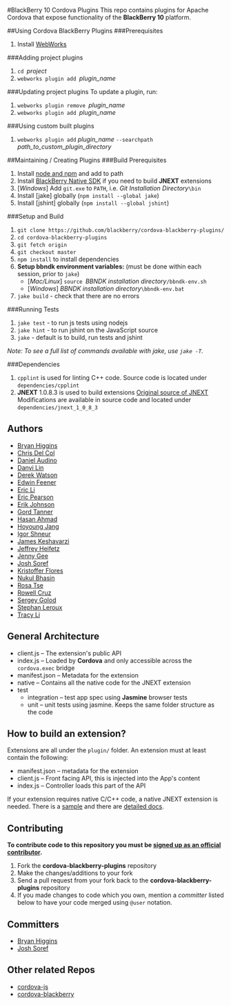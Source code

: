 #BlackBerry 10 Cordova Plugins
This repo contains plugins for Apache Cordova that expose functionality of the **BlackBerry 10** platform.

##Using Cordova BlackBerry Plugins
###Prerequisites
1. Install [WebWorks](https://developer.blackberry.com/html5/download/)

###Adding project plugins
1. `cd `*project*
1. `webworks plugin add `*plugin_name*

###Updating project plugins
To update a plugin, run:

1. `webworks plugin remove `*plugin_name*
1. `webworks plugin add `*plugin_name*

###Using custom built plugins
1. `webworks plugin add` *plugin_name* `--searchpath `*path_to_custom_plugin_directory*

##Maintaining / Creating Plugins
###Build Prerequisites
1. Install [node and npm](http://nodejs.org/download/) and add to path
1. Install [BlackBerry Native SDK](https://developer.blackberry.com/native/downloads/) if you need to build **JNEXT** extensions
1. [*Windows*] Add `git.exe` to `PATH`, i.e. *Git Installation Directory*`\bin`
1. Install [jake] globally (`npm install --global jake`)
1. Install [jshint] globally (`npm install --global jshint`)

###Setup and Build
1. `git clone https://github.com/blackberry/cordova-blackberry-plugins/`
1. `cd cordova-blackberry-plugins`
1. `git fetch origin`
1. `git checkout master`
1. `npm install` to install dependencies
1. **Setup bbndk environment variables:** (must be done within each session, prior to `jake`)
    - [*Mac/Linux*] `source `*BBNDK installation directory*`/bbndk-env.sh`
    - [*Windows*] *BBNDK installation directory*`\bbndk-env.bat`
1. `jake build` - check that there are no errors

###Running Tests
1. `jake test`  - to run js tests using nodejs
1. `jake hint`  - to run jshint on the JavaScript source
1. `jake`   - default is to build, run tests and jshint

*Note: To see a full list of commands available with jake, use `jake -T`.*

###Dependencies
1. `cpplint` is used for linting C++ code. Source code is located under `dependencies/cpplint`
1. **JNEXT** 1.0.8.3 is used to build extensions
[Original source of JNEXT](http://jnext.googlecode.com/files/jnext-src-1.0.8.3.zip)
Modifications are available in source code and located under `dependencies/jnext_1_0_8_3`

## Authors
* [Bryan Higgins](https://github.com/bryanhiggins)
* [Chris Del Col](https://github.com/cdelcol)
* [Daniel Audino](https://github.com/danielaudino)
* [Danyi Lin](https://github.com/dylin)
* [Derek Watson](https://github.com/derek-watson)
* [Edwin Feener](https://github.com/efeener)
* [Eric Li](https://github.com/ericleili)
* [Eric Pearson](https://github.com/pagey)
* [Erik Johnson](https://github.com/erikj54)
* [Gord Tanner](https://github.com/gtanner)
* [Hasan Ahmad](https://github.com/haahmad)
* [Hoyoung Jang](https://github.com/hoyoungjang)
* [Igor Shneur](https://github.com/ishneur)
* [James Keshavarzi](https://github.com/jkeshavarzi)
* [Jeffrey Heifetz](https://github.com/jeffheifetz)
* [Jenny Gee](https://github.com/jengee)
* [Josh Soref](https://github.com/jsoref)
* [Kristoffer Flores](https://github.com/kflores772)
* [Nukul Bhasin](https://github.com/nukulb)
* [Rosa Tse](https://github.com/rwmtse)
* [Rowell Cruz](https://github.com/rcruz)
* [Sergey Golod](https://github.com/tohman)
* [Stephan Leroux](https://github.com/sleroux)
* [Tracy Li](https://github.com/tracyli)

## General Architecture

- client.js – The extension's public API
- index.js – Loaded by **Cordova** and only accessible across the `cordova.exec` bridge
- manifest.json – Metadata for the extension
- native – Contains all the native code for the JNEXT extension
- test
    - integration – test app spec using **Jasmine** browser tests
    - unit – unit tests using jasmine. Keeps the same folder structure as the code

## How to build an extension?

Extensions are all under the `plugin/` folder. An extension must at least contain the following:

 * manifest.json – metadata for the extension
 * client.js – Front facing API, this is injected into the App's content
 * index.js – Controller loads this part of the API

If your extension requires native C/C++ code, a native JNEXT extension is needed. There is a [sample](https://github.com/blackberry/WebWorks-Community-APIs/tree/master/BB10/Template) and there are [detailed docs](https://developer.blackberry.com/html5/documentation/creating_extensions_for_bb10_apps.html).

## Contributing
**To contribute code to this repository you must be [signed up as an official contributor](http://blackberry.github.com/howToContribute.html).**

1. Fork the **cordova-blackberry-plugins** repository
1. Make the changes/additions to your fork
1. Send a pull request from your fork back to the **cordova-blackberry-plugins** repository
1. If you made changes to code which you own, mention a *committer* listed below to have your code merged using `@user` notation.

## Committers
 * [Bryan Higgins](https://github.com/bryanhiggins)
 * [Josh Soref](https://github.com/jsoref)

## Other related Repos
 * [cordova-js](https://github.com/apache/cordova-js)
 * [cordova-blackberry](https://github.com/apache/cordova-blackberry)

